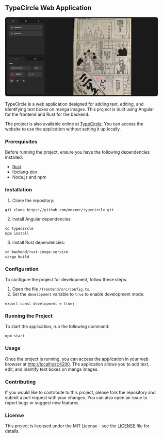 ## TypeCircle Web Application

![TypeCircle](frontend/src/assets/readme/typecircle.png)

TypeCircle is a web application designed for adding text, editing, and identifying text boxes on manga images. This project is built using Angular for the frontend and Rust for the backend.

The project is also available online at [TypeCircle](http://typecircle.com). You can access the website to use the application without setting it up locally.

### Prerequisites

Before running the project, ensure you have the following dependencies installed:

- [Rust](https://www.rust-lang.org/tools/install)
- [libclang-dev](https://apt.llvm.org/)
- Node.js and npm

### Installation

1. Clone the repository:

```
git clone https://github.com/nozmer/typecircle.git

```

2. Install Angular dependencies:

```
cd typecircle
npm install

```

3. Install Rust dependencies:

```
cd backend/rust-image-service
cargo build

```

### Configuration

To configure the project for development, follow these steps:

1. Open the file `/frontend/src/config.ts`.
2. Set the `development` variable to `true` to enable development mode:

```
export const development = true;

```

### Running the Project

To start the application, run the following command:
```
npm start

```

### Usage

Once the project is running, you can access the application in your web browser at [http://localhost:4200](http://localhost:4200). The application allows you to add text, edit, and identify text boxes on manga images.

### Contributing

If you would like to contribute to this project, please fork the repository and submit a pull request with your changes. You can also open an issue to report bugs or suggest new features.

### License

This project is licensed under the MIT License - see the [LICENSE](LICENSE) file for details.